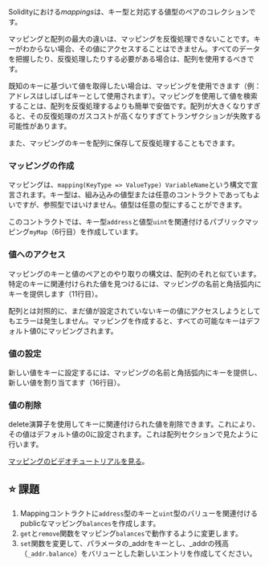Solidityにおける*mappings*は、キー型と対応する値型のペアのコレクションです。

マッピングと配列の最大の違いは、マッピングを反復処理できないことです。キーがわからない場合、その値にアクセスすることはできません。すべてのデータを把握したり、反復処理したりする必要がある場合は、配列を使用するべきです。

既知のキーに基づいて値を取得したい場合は、マッピングを使用できます（例：アドレスはしばしばキーとして使用されます）。マッピングを使用して値を検索することは、配列を反復処理するよりも簡単で安価です。配列が大きくなりすぎると、その反復処理のガスコストが高くなりすぎてトランザクションが失敗する可能性があります。

また、マッピングのキーを配列に保存して反復処理することもできます。

### マッピングの作成
マッピングは、`mapping(KeyType => ValueType) VariableName`という構文で宣言されます。キー型は、組み込みの値型または任意のコントラクトであってもよいですが、参照型ではいけません。値型は任意の型にすることができます。

このコントラクトでは、キー型`address`と値型`uint`を関連付けるパブリックマッピング`myMap`（6行目）を作成しています。

### 値へのアクセス
マッピングのキーと値のペアとのやり取りの構文は、配列のそれと似ています。特定のキーに関連付けられた値を見つけるには、マッピングの名前と角括弧内にキーを提供します（11行目）。

配列とは対照的に、まだ値が設定されていないキーの値にアクセスしようとしてもエラーは発生しません。マッピングを作成すると、すべての可能なキーはデフォルト値0にマッピングされます。

### 値の設定
新しい値をキーに設定するには、マッピングの名前と角括弧内にキーを提供し、新しい値を割り当てます（16行目）。

### 値の削除
delete演算子を使用してキーに関連付けられた値を削除できます。これにより、その値はデフォルト値の0に設定されます。これは配列セクションで見たように行います。

<a href="https://www.youtube.com/watch?v=tO3vVMCOts8" target="_blank">マッピングのビデオチュートリアルを見る</a>。

## ⭐️ 課題
1. Mappingコントラクトに`address`型のキーと`uint`型のバリューを関連付けるpublicなマッピング`balances`を作成します。
2. `get`と`remove`関数をマッピング`balances`で動作するように変更します。
3. `set`関数を変更して、パラメータの_addrをキーとし、_addrの残高（`_addr.balance`）をバリューとした新しいエントリを作成してください。